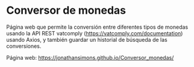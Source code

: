 # Conversor de monedas 

Página web que permite la conversión entre diferentes tipos de monedas usando la API REST vatcomply (https://vatcomply.com/documentation)
usando Axios, y también guardar un historial de búsqueda de las conversiones.

Página web:
https://jonathansimons.github.io/Conversor_monedas/
